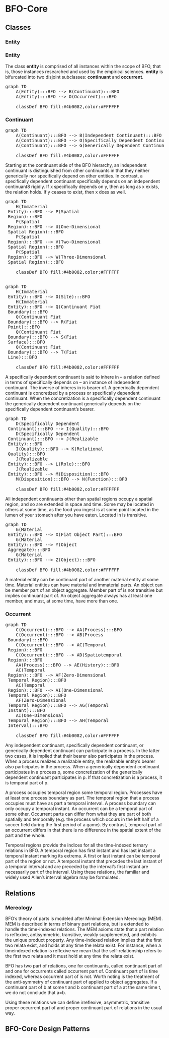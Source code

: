 
# BFO-Core 

## Classes 

### Entity 

### Entity

The class **entity** is comprised of all instances within the scope of BFO, that is, those instances researched and used by the empirical sciences. **entity** is bifurcated into two disjoint subclasses: **continuant** and **occurrent**. 

<pre class="mermaid language-mermaid">
graph TD
    A(Entity):::BFO --> B(Continuant):::BFO
    A(Entity):::BFO --> O(Occurrent):::BFO

    classDef BFO fill:#4b0082,color:#FFFFFF
</pre>

### Continuant

<pre class="mermaid language-mermaid">
graph TD
    A(Continuant):::BFO --> B(Independent Continuant):::BFO
    A(Continuant):::BFO --> O(Specifically Dependent Continuant):::BFO
    A(Continuant):::BFO --> G(Generically Dependent Continuant):::BFO

    classDef BFO fill:#4b0082,color:#FFFFFF
</pre>

Starting at the continuant side of the BFO hierarchy, an independent continuant is distinguished from other continuants in that they neither generically nor specifically depend on other entities. In contrast, a specifically dependent continuant specifically depends on an independent continuant8 rigidly. If x specifically depends on y, then as long as x exists, the relation holds. If y ceases to exist, then x does as well.

<pre class="mermaid language-mermaid">
graph TD    
    H(Immaterial<br> Entity):::BFO --> P(Spatial<br> Region):::BFO
    P(Spatial<br> Region):::BFO --> U(One-Dimensional<br> Spatial Region):::BFO
    P(Spatial<br> Region):::BFO --> V(Two-Dimensional<br> Spatial Region):::BFO
    P(Spatial<br> Region):::BFO --> W(Three-Dimensional<br> Spatial Region):::BFO

    classDef BFO fill:#4b0082,color:#FFFFFF

</pre>

<pre class="mermaid language-mermaid">
graph TD    
    H(Immaterial<br> Entity):::BFO --> O(Site):::BFO
    H(Immaterial<br> Entity):::BFO --> Q(Continuant Fiat<br> Boundary):::BFO
    Q(Continuant Fiat<br> Boundary):::BFO --> R(Fiat<br> Point):::BFO
    Q(Continuant Fiat<br> Boundary):::BFO --> S(Fiat<br> Surface):::BFO
    Q(Continuant Fiat<br> Boundary):::BFO --> T(Fiat<br> Line):::BFO

    classDef BFO fill:#4b0082,color:#FFFFFF
</pre>

A specifically dependent continuant is said to inhere in – a relation defined in terms of specifically depends on – an instance of independent continuant. The inverse of inheres in is bearer of. A generically dependent continuant is concretized by a process or specifically dependent continuant. When the concretization is a specifically dependent continuant the generically dependent continuant generically depends on the specifically dependent continuant’s bearer.

<pre class="mermaid language-mermaid">
graph TD
    D(Specifically Dependent<br> Continuant):::BFO --> I(Quality):::BFO
    D(Specifically Dependent<br> Continuant):::BFO --> J(Realizable<br> Entity):::BFO
    I(Quality):::BFO --> K(Relational<br> Quality):::BFO
    J(Realizable<br> Entity):::BFO --> L(Role):::BFO
    J(Realizable<br> Entity):::BFO --> M(Disposition):::BFO
    M(Disposition):::BFO --> N(Function):::BFO

    classDef BFO fill:#4b0082,color:#FFFFFF
</pre>

All independent continuants other than spatial regions occupy a spatial region, and so are extended in space and time. Some may be located in others at some time, as the food you ingest is at some point located in the lumen of your stomach after you have eaten. Located in is transitive.

<pre class="mermaid language-mermaid">
graph TD
    G(Material<br> Entity):::BFO --> X(Fiat Object Part):::BFO
    G(Material<br> Entity):::BFO --> Y(Object<br> Aggregate):::BFO
    G(Material<br> Entity):::BFO --> Z(Object):::BFO

    classDef BFO fill:#4b0082,color:#FFFFFF
</pre>

A material entity can be continuant part of another material entity at some time. Material entities can have material and immaterial parts. An object can be member part of an object aggregate. Member part of is not transitive but implies continuant part of. An object aggregate always has at least one member, and must, at some time, have more than one.

### Occurrent

<pre class="mermaid language-mermaid">
graph TD
    C(Occurrent):::BFO --> AA(Process):::BFO
    C(Occurrent):::BFO --> AB(Process<br> Boundary):::BFO
    C(Occurrent):::BFO --> AC(Temporal<br> Region):::BFO
    C(Occurrent):::BFO --> AD(Spatiotemporal<br> Region):::BFO
    AA(Process):::BFO --> AE(History):::BFO
    AC(Temporal<br> Region):::BFO --> AF(Zero-Dimensional<br> Temporal Region):::BFO
    AC(Temporal<br> Region):::BFO --> AI(One-Dimensional<br> Temporal Region):::BFO
    AF(Zero-Dimensional<br> Temporal Region):::BFO --> AG(Temporal<br> Instant):::BFO
    AI(One-Dimensional<br> Temporal Region):::BFO --> AH(Temporal<br> Interval):::BFO

    classDef BFO fill:#4b0082,color:#FFFFFF
</pre>

Any independent continuant, specifically dependent continuant, or generically dependent continuant can participate in a process. In the latter two cases, it is implied that their bearer also participates in the process. When a process realizes a realizable entity, the realizable entity’s bearer also participates in the process. When a generically dependent continuant participates in a process p, some concretization of the generically dependent continuant participates in p. If that concretization is a process, it is temporal part of p.

A process occupies temporal region some temporal region. Processes have at least one process boundary as part. The temporal region that a process occupies must have as part a temporal interval. A process boundary can only occupy a temporal instant.
An occurrent can be a temporal part of some other. Occurrent parts can differ from what they are part of both spatially and temporally (e.g. the process which occurs in the left half of a soccer field during the first period of a game). By contrast, temporal part of an occurrent differs in that there is no difference in the spatial extent of the part and the whole.

Temporal regions provide the indices for all the time-indexed ternary relations in BFO. A temporal region has first instant and has last instant a temporal instant marking its extrema. A first or last instant can be temporal part of the region or not. A temporal instant that precedes the last instant of a temporal interval and are preceded by the interval’s first instant are necessarily part of the interval. Using these relations, the familiar and widely used Allen’s interval algebra may be formulated.

## Relations

### Mereology

BFO’s theory of parts is modeled after Minimal Extension Mereology (MEM). MEM is described in terms of binary part relations, but is extended to handle the time-indexed relations. The MEM axioms state that a part relation is reflexive, antisymmetric, transitive, weakly supplemented, and exhibits the unique product property. Any time-indexed relation implies that the first two relata exist, and holds at any time the relata exist. For instance, when a timeindexed relation is reflexive we mean that the self-relationship refers to the first two relata and it must hold at any time the relata exist.

BFO has two part of relations, one for continuants, called continuant part of and one for occurrents called occurrent part of. Continuant part of is time indexed, whereas occurrent part of is not. Worth noting is the treatment of the anti-symmetry of continuant part of applied to object aggregates. If a continuant part of b at some t and b continuant part of a at the same time t, we do not conclude that a=b.

Using these relations we can define irreflexive, asymmetric, transitive proper occurrent part of and proper continuant part of relations in the usual way.

## BFO-Core Design Patterns
